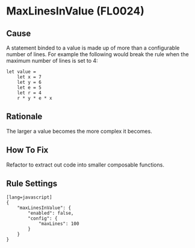 # MaxLinesInValue (FL0024)

## Cause

A statement binded to a value is made up of more than a configurable number of lines. 
For example the following would break the rule when the maximum number of lines is set to 4:

    let value = 
		let x = 7
		let y = 6
		let e = 5
		let r = 4
		r * y * e * x

## Rationale

The larger a value becomes the more complex it becomes.

## How To Fix

Refactor to extract out code into smaller composable functions.

## Rule Settings

	[lang=javascript]
    {
        "maxLinesInValue": { 
            "enabled": false,
            "config": {
                "maxLines": 100
            }
        }
    }